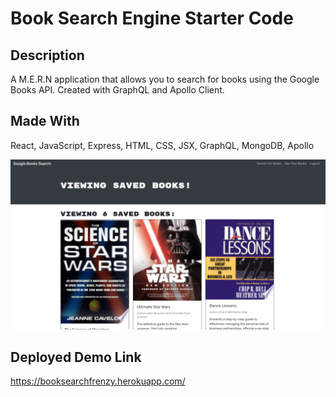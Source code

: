 # Book Search Engine Starter Code

## Description
A M.E.R.N application that allows you to search for books using the Google Books API. Created with GraphQL and Apollo Client.

## Made With
React, JavaScript, Express, HTML, CSS, JSX, GraphQL, MongoDB, Apollo

![book frenzy book collection page](./images/Capture.PNG)

## Deployed Demo Link
https://booksearchfrenzy.herokuapp.com/